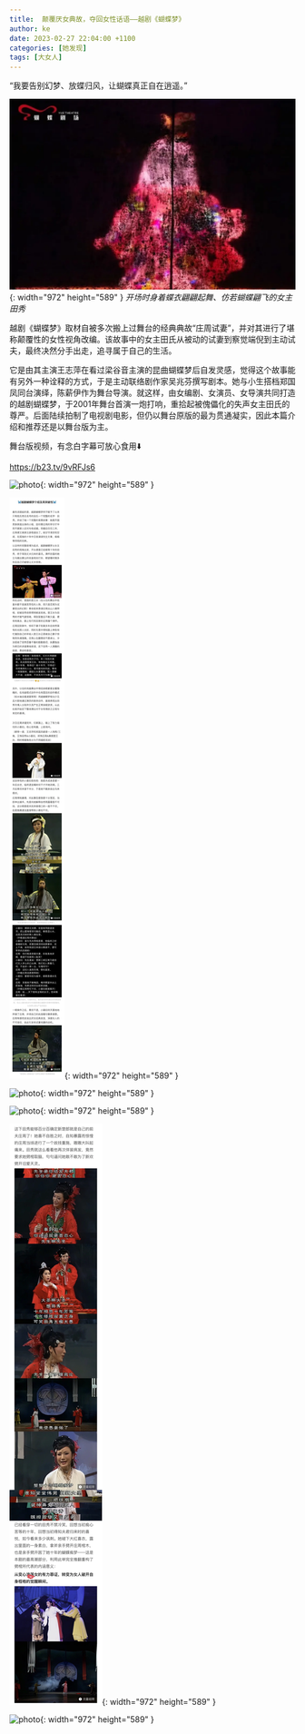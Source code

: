 ```yaml
---
title:  颠覆厌女典故，夺回女性话语——越剧《蝴蝶梦》 
author: ke
date: 2023-02-27 22:04:00 +1100
categories: [她发现]
tags: [大女人]
---
```


“我要告别幻梦、放蝶归风，让蝴蝶真正自在逍遥。”

![photo](/assets/img/20230227/j1.jpg){: width="972" height="589" }
*开场时身着蝶衣翩翩起舞、仿若蝴蝶翩飞的女主田秀*

越剧《蝴蝶梦》取材自被多次搬上过舞台的经典典故“庄周试妻”，并对其进行了堪称颠覆性的女性视角改编。该故事中的女主田氏从被动的试妻到察觉端倪到主动试夫，最终决然分手出走，追寻属于自己的生活。

它是由其主演王志萍在看过梁谷音主演的昆曲蝴蝶梦后自发灵感，觉得这个故事能有另外一种诠释的方式，于是主动联络剧作家吴兆芬撰写剧本。她与小生搭档郑国凤同台演绎，陈薪伊作为舞台导演。就这样，由女编剧、女演员、女导演共同打造的越剧蝴蝶梦，于2001年舞台首演一炮打响，重拾起被傀儡化的失声女主田氏的尊严。后面陆续拍制了电视剧电影，但仍以舞台原版的最为贯通凝实，因此本篇介绍和推荐还是以舞台版为主。

舞台版视频，有念白字幕可放心食用⬇️

https://b23.tv/9vRFJs6

![photo](/assets/img/20230227/j2.jpg){: width="972" height="589" }

![photo](/assets/img/20230227/j3.jpg){: width="972" height="589" }

![photo](/assets/img/20230227/j4.jpg){: width="972" height="589" }

![photo](/assets/img/20230227/j5.jpg){: width="972" height="589" }

![photo](/assets/img/20230227/j6.jpg){: width="972" height="589" }

![photo](/assets/img/20230227/j7.jpg){: width="972" height="589" }